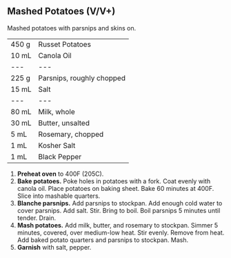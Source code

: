 ## Mashed Potatoes (V/V+)

Mashed potatoes with parsnips and skins on.

|||
|:--|:--|
| 450 g  | Russet Potatoes
| 10 mL  | Canola Oil
| ---    | ---
| 225 g  | Parsnips, roughly chopped
| 15 mL  | Salt
| ---    | ---
| 80 mL  | Milk, whole
| 30 mL  | Butter, unsalted
| 5 mL   | Rosemary, chopped
| 1 mL   | Kosher Salt
| 1 mL   | Black Pepper


1. **Preheat oven** to 400F (205C).
2. **Bake potatoes.** Poke holes in potatoes with a fork. Coat evenly with canola oil. Place potatoes on baking sheet. Bake 60 minutes at 400F. Slice into mashable quarters.
3. **Blanche parsnips.** Add parsnips to stockpan. Add enough cold water to cover parsnips. Add salt. Stir. Bring to boil. Boil parsnips 5 minutes until tender. Drain.
4. **Mash potatoes.** Add milk, butter, and rosemary to stockpan. Simmer 5 minutes, covered, over medium-low heat. Stir evenly. Remove from heat. Add baked potato quarters and parsnips to stockpan. Mash.
5. **Garnish** with salt, pepper.
